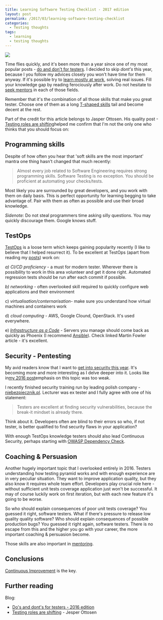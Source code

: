 ```yaml
---
title: Learning Software Testing Checklist - 2017 edition
layout: post
permalink: /2017/03/learning-software-testing-checklist
categories:
  - Testing thoughts
tags:
  - learning
  - testing thoughts
---
```


![](/images/blog/Unknown.png)

Time flies quickly, and it's been more than a year since one of my most popular
posts - [do and don't for testers](http://www.awesome-testing.com/2016/02/dos-and-donts-for-testers-2016-edition.html).
I decided to skip _dont's_ this year, because I you follow my advices closely you won't have time for them anyway. If
it's possible try to [learn mostly at work](http://www.awesome-testing.com/2016/03/learning-pathways-for-testers.html),
solving real issues. Fill your knowledge gap by reading ferociously after work. Do not hesitate
to [seek mentors](http://www.awesome-testing.com/2017/02/mentorship-how-to-skyrocket-your.html) in each of those fields.

Remember that it's the combination of all those skills that make you great tester. Choose one of them as a
long [T-shaped skills](http://www.ptc.com/product-lifecycle-report/why-engineers-need-to-develop-t-shaped-skills) tail
and become decent at the rest.

Part of the credit for this article belongs to Jasper Ottosen. His quality
post -[Testing roles are shifting](https://jlottosen.wordpress.com/2017/03/08/shift/)helped me confirm that I'm not the
only one who thinks that you should focus on:

## Programming skills

Despite of how often you hear that 'soft skills are the most important' mantra one thing hasn't changed that much
recently:

> Almost every job related to Software Engineering requires strong programming skills. Software Testing is no exception.
> You should be proficient at automating your checks/tests.

Most likely you are surrounded by great developers, and you work with them on daily basis. This is perfect opportunity
for learning begging to take advantage of. Pair with them as often as possible and use their broad knowledge.

_Sidenote:_ Do not steal programmers time asking silly questions. You may quickly discourage them. Google knows stuff.

## TestOps

[TestOps](http://www.awesome-testing.com/search/label/testops) is a loose term which keeps gaining popularity recently (I
like to believe that I helped resurrect it). To be excellent at TestOps (apart from reading
my [posts](http://www.awesome-testing.com/search/label/testops)) work on:

_a) CI/CD proficiency_ - a must for modern tester. Wherever there is possibility to work in this area volunteer and get
it done right. Automated regression tests should be run after each commit if possible.

_b) networking_ - often overlooked skill required to quickly configure web applications and their environment

c) _virtualisation/conternarisation_- make sure you understand how virtual machines and containers work

d) _cloud computing_ \- AWS, Google Clound, OpenStack. It's used everywhere.

e) _[Infrastructure as a Code](https://martinfowler.com/bliki/InfrastructureAsCode.html)_ \- Servers you manage should
come back as quickly as Phoenix (I
recommend [Ansible](http://www.awesome-testing.com/2015/12/testing-with-ansible.html)). Check linked Martin Fowler
article - it's excellent.

## Security - Pentesting 
My avid readers know that I want
to [get into security this year](http://www.awesome-testing.com/2016/12/2016-summary-planning-and-more.html). It's
becoming more and more interesting as I delve deeper into it. Looks like
in[my 2016 post](http://www.awesome-testing.com/2016/02/dos-and-donts-for-testers-2016-edition.html)emphasis on this
topic was too weak.

I recently finished security training run by leading polish company - [niebezpiecznik.pl](http://niebezpiecznik.pl/).
Lecturer was ex tester and I fully agree with one of his statement:

> Testers are excellent at finding security vulnerabilities, because the break-it mindset is already there.

Think about it. Developers often are blind to their errors so who, if not tester, is better qualified to find security
flaws in your application?

With enough TestOps knowledge testers should also lead Continuous Security, perhaps starting
with [OWASP Dependency Check](http://www.awesome-testing.com/2017/02/continuous-security-with-owasp.html).

## Coaching & Persuasion

Another hugely important topic that I overlooked entirely in 2016. Testers understanding how testing pyramid works and
with enough experience are in very peculiar situation. They want to improve application quality, but they also know it
requires whole team effort. Developers play crucial role here - without sufficient unit tests coverage application just
won't be successful. It may of course luckily work on first iteration, but with each new feature it's going to be worse.

So who should explain consequences of poor unit tests coverage? You guessed it right, software testers. What if there's
pressure to release low quality quality software? Who should explain consequences of possible production bugs? You
guessed it right again, software testers. There is no escape from this and the higher you go with your career, the more
important coaching & persuasion become.

Those skills are also important
in [mentoring](http://www.awesome-testing.com/2017/02/mentorship-how-to-skyrocket-your.html).

## Conclusions
[Continuous Improvement](http://www.awesome-testing.com/2017/01/testops-4-continuous-improvement.html) is the key.

## Further reading

Blog:

- [Do's and dont's for testers - 2016 edition](http://www.awesome-testing.com/2016/02/dos-and-donts-for-testers-2016-edition.html)  
- [Testing roles are shifting](https://jlottosen.wordpress.com/2017/03/08/shift/) - Jesper Ottosen
